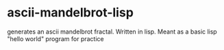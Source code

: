 ascii-mandelbrot-lisp
=====================

generates an ascii mandelbrot fractal. Written in lisp. Meant as a basic lisp "hello world" program for practice
